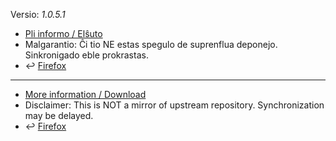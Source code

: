 [//]: # (do not edit me; start)

Versio: _1.0.5.1_

[//]: # (do not edit me; end)


- [Pli informo / Elŝuto](../../subfiles/about.urjm.md)
- Malgarantio: Ĉi tio NE estas spegulo de suprenflua deponejo. Sinkronigado eble prokrastas.
- &#8617; [Firefox](../urejectFX)

-----

- [More information / Download](../../subfiles/about.urjm.md)
- Disclaimer: This is NOT a mirror of upstream repository. Synchronization may be delayed.
- &#8617; [Firefox](../urejectFX)
